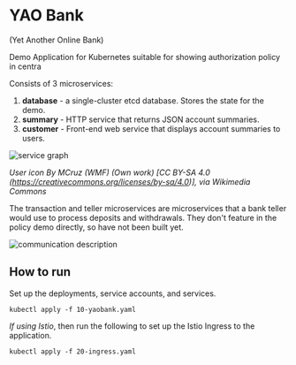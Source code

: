 # YAO Bank
(Yet Another Online Bank)

Demo Application for Kubernetes suitable for showing authorization policy in centra

Consists of 3 microservices:

1. **database** - a single-cluster etcd database.  Stores the state for the demo.
1. **summary** - HTTP service that returns JSON account summaries.
1. **customer** - Front-end web service that displays account summaries to users.

![service graph](./doc/service-graph.png)

*User icon By MCruz (WMF) (Own work) [CC BY-SA 4.0 (https://creativecommons.org/licenses/by-sa/4.0)], via Wikimedia Commons*

The transaction and teller microservices are microservices that a bank teller would use to process deposits and withdrawals.  They don't feature in the policy demo directly, so have not been built yet.

![communication description](./doc/yaobank.png)

## How to run

Set up the deployments, service accounts, and services.

```
kubectl apply -f 10-yaobank.yaml
```

*If using Istio*, then run the following to set up the Istio Ingress to the application.

```
kubectl apply -f 20-ingress.yaml
```

